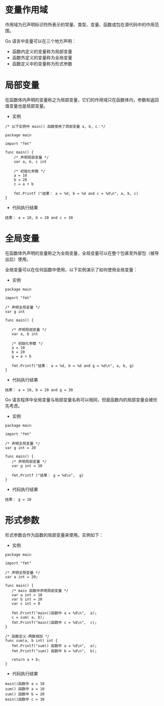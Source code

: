 # 变量作用域

作用域为已声明标识符所表示的常量、类型、变量、函数或包在源代码中的作用范围。

Go 语言中变量可以在三个地方声明：

- 函数内定义的变量称为局部变量
- 函数外定义的变量称为全局变量
- 函数定义中的变量称为形式参数

# 局部变量
在函数体内声明的变量称之为局部变量，它们的作用域只在函数体内，参数和返回值变量也是局部变量。

- 实例
```
/* 以下实例中 main() 函数使用了局部变量 a, b, c：*/

package main

import "fmt"

func main() {
    /* 声明局部变量 */
    var a, b, c int

    /* 初始化参数 */
    a = 10
    b = 20
    c = a + b

    fmt.Printf ("结果： a = %d, b = %d and c = %d\n", a, b, c)
}
```
- 代码执行结果
```
结果： a = 10, b = 20 and c = 30
```

# 全局变量
在函数体外声明的变量称之为全局变量，全局变量可以在整个包甚至外部包（被导出后）使用。

全局变量可以在任何函数中使用，以下实例演示了如何使用全局变量：

- 实例

```
package main

import "fmt"

/* 声明全局变量 */
var g int

func main() {

   /* 声明局部变量 */
   var a, b int

   /* 初始化参数 */
   a = 10
   b = 20
   g = a + b

   fmt.Printf("结果： a = %d, b = %d and g = %d\n", a, b, g)
}
```

- 代码执行结果
```
结果： a = 10, b = 20 and g = 30

```
Go 语言程序中全局变量与局部变量名称可以相同，但是函数内的局部变量会被优先考虑。

- 实例

```
package main

import "fmt"

/* 声明全局变量 */
var g int = 20

func main() {
   /* 声明局部变量 */
   var g int = 10

   fmt.Printf ("结果： g = %d\n",  g)
}
```

- 代码执行结果
```
结果： g = 10
```

# 形式参数
形式参数会作为函数的局部变量来使用。实例如下：

- 实例

```
package main

import "fmt"

/* 声明全局变量 */
var a int = 20;

func main() {
   /* main 函数中声明局部变量 */
   var a int = 10
   var b int = 20
   var c int = 0

   fmt.Printf("main()函数中 a = %d\n",  a);
   c = sum( a, b);
   fmt.Printf("main()函数中 c = %d\n",  c);
}

/* 函数定义-两数相加 */
func sum(a, b int) int {
   fmt.Printf("sum() 函数中 a = %d\n",  a);
   fmt.Printf("sum() 函数中 b = %d\n",  b);

   return a + b;
}

```

- 代码执行结果

```
main()函数中 a = 10
sum() 函数中 a = 10
sum() 函数中 b = 20
main()函数中 c = 30
```